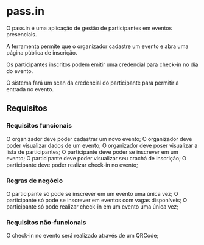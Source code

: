 # pass.in

O pass.in é uma aplicação de gestão de participantes em eventos presenciais.

A ferramenta permite que o organizador cadastre um evento e abra uma página pública de inscrição.

Os participantes inscritos podem emitir uma credencial para check-in no dia do evento.

O sistema fará um scan da credencial do participante para permitir a entrada no evento.

## Requisitos

### Requisitos funcionais

O organizador deve poder cadastrar um novo evento;
O organizador deve poder visualizar dados de um evento;
O organizador deve poser visualizar a lista de participantes;
O participante deve poder se inscrever em um evento;
O participante deve poder visualizar seu crachá de inscrição;
O participante deve poder realizar check-in no evento;

### Regras de negócio

O participante só pode se inscrever em um evento uma única vez;
O participante só pode se inscrever em eventos com vagas disponíveis;
O participante só pode realizar check-in em um evento uma única vez;

### Requisitos não-funcionais

O check-in no evento será realizado através de um QRCode;
